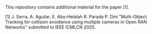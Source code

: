 This repository contains additional material for the paper [1].

[1] J. Serra, A. Aguilar, E. Abu-Helalah R. Parada P. Dini "Multi-Object Tracking for collision avoidance using multiple cameras in Open RAN Networks" submitted to IEEE ICMLCN 2025.
